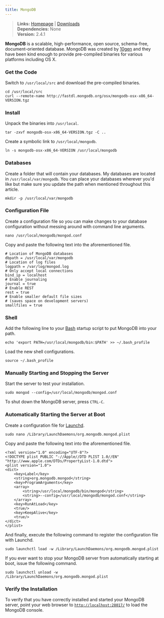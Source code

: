 ```yaml
---
title: MongoDB
---
```


> **Links:** [Homepage](http://www.mongodb.org/) | [Downloads](http://www.mongodb.org/downloads)  
> **Dependencies:** None  
> **Version:** <span id="version">2.4.1</span>


**MongoDB** is a scalable, high-performance, open source, schema-free, document-oriented database. MongoDB was created by [10gen](http://www.10gen.com/) and they have been kind enough to provide pre-compiled binaries for various platforms including OS X.


### Get the Code

Switch to `/usr/local/src` and download the pre-compiled binaries.

	cd /usr/local/src
	curl --remote-name http://fastdl.mongodb.org/osx/mongodb-osx-x86_64-VERSION.tgz


### Install

Unpack the binaries into `/usr/local`.

	tar -zxvf mongodb-osx-x86_64-VERSION.tgz -C ..

Create a symbolic link to `/usr/local/mongodb`.

	ln -s mongodb-osx-x86_64-VERSION /usr/local/mongodb


### Databases

Create a folder that will contain your databases. My databases are located in `/usr/local/var/mongodb`. You can place your databases wherever you'd like but make sure you update the path when mentioned throughout this article.

	mkdir -p /usr/local/var/mongodb


### Configuration File

Create a configuration file so you can make changes to your database configuration without messing around with command line arguments.

	nano /usr/local/mongodb/mongod.conf

Copy and paste the following text into the aforementioned file.

	# Location of MongoDB databases
	dbpath = /usr/local/var/mongodb
	# Location of log files
	logpath = /var/log/mongod.log
	# Only accept local connections
	bind_ip = localhost
	# Enable journaling
	journal = true
	# Enable REST
	rest = true
	# Enable smaller default file sizes
	# (saves space on development servers)
	smallfiles = true


### Shell

Add the following line to your [Bash](http://en.wikipedia.org/wiki/Bash_%28Unix_shell%29) startup script to put MongoDB into your path.

	echo 'export PATH=/usr/local/mongodb/bin:$PATH' >> ~/.bash_profile

Load the new shell configurations.

	source ~/.bash_profile


### Manually Starting and Stopping the Server

Start the server to test your installation.

	sudo mongod --config=/usr/local/mongodb/mongod.conf

To shut down the MongoDB server, press `CTRL-C`.


### Automatically Starting the Server at Boot

Create a configuration file for [Launchd](http://en.wikipedia.org/wiki/Launchd).

	sudo nano /Library/LaunchDaemons/org.mongodb.mongod.plist

Copy and paste the following text into the aforementioned file.

	<?xml version="1.0" encoding="UTF-8"?>
	<!DOCTYPE plist PUBLIC "-//Apple//DTD PLIST 1.0//EN" "http://www.apple.com/DTDs/PropertyList-1.0.dtd">
	<plist version="1.0">
	<dict>
		<key>Label</key>
		<string>org.mongodb.mongod</string>
		<key>ProgramArguments</key>
		<array>
			<string>/usr/local/mongodb/bin/mongod</string>
			<string>--config=/usr/local/mongodb/mongod.conf</string>
		</array>
		<key>RunAtLoad</key>
		<true/>
		<key>KeepAlive</key>
		<true/>
	</dict>
	</plist>

And finally, execute the following command to register the configuration file with Launchd.

	sudo launchctl load -w /Library/LaunchDaemons/org.mongodb.mongod.plist

If you ever want to stop your MongoDB server from automatically starting at boot, issue the following command.

	sudo launchctl unload -w /Library/LaunchDaemons/org.mongodb.mongod.plist


### Verify the Installation

To verify that you have correctly installed and started your MongoDB server, point your web browser to [`http://localhost:28017/`](http://localhost:28017/) to load the MongoDB console.
